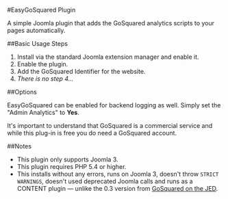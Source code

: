 #EasyGoSquared Plugin

A simple Joomla plugin that adds the GoSquared analytics scripts to your pages automatically.

##Basic Usage Steps
  1. Install via the standard Joomla extension manager and enable it.
  2. Enable the plugin.
  3. Add the GoSquared Identifier for the website. 
  4. _There is no step 4…_
  
##Options

EasyGoSquared can be enabled for backend logging as well. Simply set the "Admin Analytics" to **Yes**.

It's important to understand that GoSquared is a commercial service and while this plug-in is free you do need a GoSquared account.

##Notes
 - This plugin only supports Joomla 3. 
 - This plugin requires PHP 5.4 or higher.
 - This installs without any errors, runs on Joomla 3, doesn't throw `STRICT WARNINGS`, doesn't used deprecated Joomla calls and runs as a CONTENT plugin — unlike the 0.3 version from [GoSquared on the JED](http://extensions.joomla.org/extensions/extension/site-management/analytics/gosquared).
